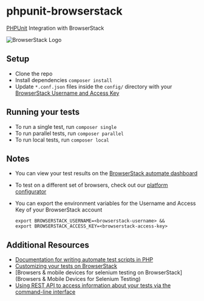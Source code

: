 # phpunit-browserstack

[PHPUnit](https://github.com/sebastianbergmann/phpunit) Integration with BrowserStack

![BrowserStack Logo](https://d98b8t1nnulk5.cloudfront.net/production/images/layout/logo-header.png?1469004780)

## Setup
* Clone the repo
* Install dependencies `composer install`
* Update `*.conf.json` files inside the `config/` directory with your [BrowserStack Username and Access Key](https://www.browserstack.com/accounts/settings)

## Running your tests
* To run a single test, run `composer single`
* To run parallel tests, run `composer parallel`
* To run local tests, run `composer local`

## Notes
* You can view your test results on the [BrowserStack automate dashboard](https://www.browserstack.com/automate)
* To test on a different set of browsers, check out our [platform configurator](https://www.browserstack.com/automate/php#setting-os-and-browser)
* You can export the environment variables for the Username and Access Key of your BrowserStack account
  
  ```
  export BROWSERSTACK_USERNAME=<browserstack-username> &&
  export BROWSERSTACK_ACCESS_KEY=<browserstack-access-key>
  ```
  
## Additional Resources
* [Documentation for writing automate test scripts in PHP](https://www.browserstack.com/automate/php)
* [Customizing your tests on BrowserStack](https://www.browserstack.com/automate/capabilities)
* [Browsers & mobile devices for selenium testing on BrowserStack](Browsers & Mobile Devices for Selenium Testing)
* [Using REST API to access information about your tests via the command-line interface](https://www.browserstack.com/automate/rest-api)
